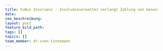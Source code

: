 ```yaml
---
title: FuBus Insolvenz - Insolvenzverwalter verlangt Zahlung von Genussrechtsinhabern
date:
seo_beschreibung:
layout: post
feature_bild_path:
tags: []
topics: []
team_member: dr-sven-tintemann
---
```


